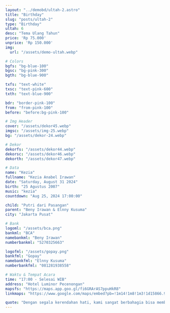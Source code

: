```yaml
---
layout: "../demobd/ultah-2.astro"
title: "Birthday"
slug: "posts/ultah-2"
type: "Birthday"
ultah: 6
desc: "Tema Ulang Tahun"
price: 'Rp 75.000'
unprice: 'Rp 150.000'
img:
  url: "/assets/demo-ultah.webp"

# Colors
bgfs: "bg-blue-100"
bgsc: "bg-pink-300"
bgth: "bg-blue-900"

txfs: "text-white"
txsc: "text-pink-600"
txth: "text-blue-900"

bdr: "border-pink-100"
from: "from-pink-100"
before: "before:bg-pink-100"

# Img Header
cover: "/assets/dekor45.webp"
imgsc: "/assets/img-25.webp"
bg: "/assets/dekor-24.webp"

# Dekor
dekorfs: "/assets/dekor44.webp"
dekorsc: "/assets/dekor46.webp"
dekorth: "/assets/dekor47.webp"

# Data 
name: "Kezia"
fullname: "Kezia Anabel Irawan"
date: "Saturday, August 31 2024"
birth: "25 Agustus 2007"
music: "kezia"
countdown: "Aug 25, 2024 17:00:00"

child: "Putri dari Pasangan"
parent: "Beny Irawan & Elnny Kusuma"
city: "Jakarta Pusat"

# Bank
logoml: "/assets/bca.png"
bankml: "BCA"
namebankml: "Beny Irawan"
numberbankml: "5270325663"

logofml: "/assets/gopay.png"
bankfml: "Gopay"
namebankfml: "Elnny Kusuma"
numberbankfml: "081281938558"

# Waktu & Tempat Acara
time: "17:00 - Selesai WIB"
address: "Hotel Luminor Pecenongan"
mapsfs: "https://maps.app.goo.gl/fi6GRArAS7ppuHkR8"
linkmaps: "https://www.google.com/maps/embed?pb=!1m14!1m8!1m3!1d15866.989655995547!2d106.8260866!3d-6.1645715!3m2!1i1024!2i768!4f13.1!3m3!1m2!1s0x2e69f5da5ecda557%3A0x231ad86e140e0b89!2sHotel%20Luminor%20Pecenongan!5e0!3m2!1sid!2sid!4v1718076708034!5m2!1sid!2sid"

quote: "Dengan segala kerendahan hati, kami sangat berbahagia bisa membagi saat-saat penting ini kepada Bapak/Ibu/Saudara/i. Besar harapan kami atas kehadiran serta iringan doa dan restunya agar pernikahan yang akan digelar bisa berjalan sebagaimana mestinya. Terimakasih."
---
```

